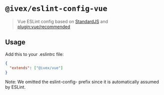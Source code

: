 # `@ivex/eslint-config-vue`

> Vue ESLint config based on [StandardJS](https://standardjs.com/) and
> [plugin:vue/recommended](https://github.com/vuejs/eslint-plugin-vue#priority-c-recommended-minimizing-arbitrary-choices-and-cognitive-overhead)

## Usage

Add this to your .eslintrc file:

```json
{
  "extends": ["@ivex/vue"]
}
```

Note: We omitted the eslint-config- prefix since it is automatically assumed by ESLint.

